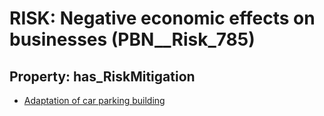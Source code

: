 # RISK: __Negative economic effects on businesses__ (PBN__Risk_785)

## Property: has_RiskMitigation

* [Adaptation of car parking building](PBN__RiskMitigation_1081)

